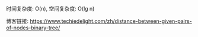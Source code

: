 时间复杂度: O(n), 空间复杂度: O(lg n)

博客链接:
https://www.techiedelight.com/zh/distance-between-given-pairs-of-nodes-binary-tree/